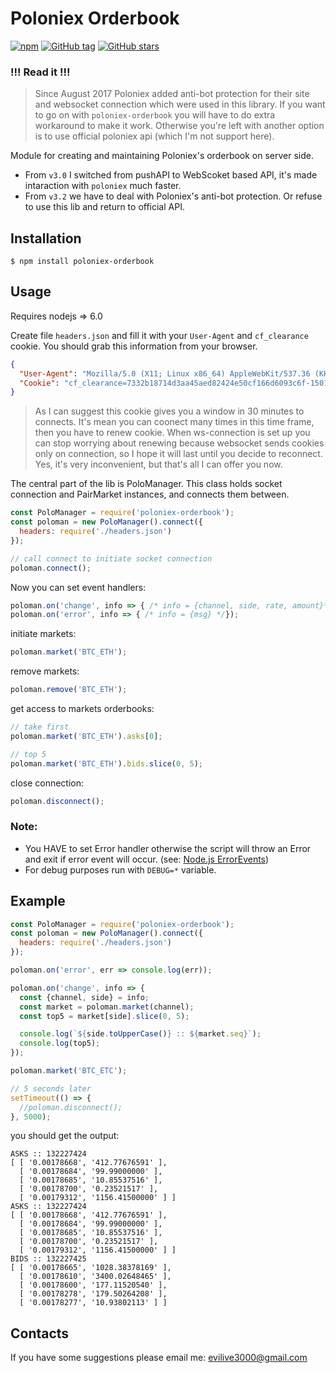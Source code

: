 Poloniex Orderbook
==================

[![npm](https://img.shields.io/npm/dm/poloniex-orderbook.svg)](https://www.npmjs.com/package/poloniex-orderbook)
[![GitHub tag](https://img.shields.io/github/tag/evilive3000/poloniex-orderbook.svg)](https://github.com/evilive3000/poloniex-orderbook)
[![GitHub stars](https://img.shields.io/github/stars/evilive3000/poloniex-orderbook.svg?style=social&label=Star)]()

### !!! Read it !!!
> Since August 2017 Poloniex added anti-bot protection for their site and websocket connection which were used 
in this library. If you want to go on with `poloniex-orderbook` you will have to do extra workaround to make it 
work. Otherwise you're left with another option is to use official poloniex api (which I'm not support here).

Module for creating and maintaining Poloniex's orderbook on server side.
 * From `v3.0` I switched from pushAPI to WebScoket based API, it's made intaraction with `poloniex` much faster.
 * From `v3.2` we have to deal with Poloniex's anti-bot protection. Or refuse to use this lib and return to official API.

Installation
------------------
```Shell
$ npm install poloniex-orderbook
```

Usage
-----
Requires nodejs => 6.0

Create file `headers.json` and fill it with your `User-Agent` and `cf_clearance` cookie.
You should grab this information from your browser. 
```json
{
  "User-Agent": "Mozilla/5.0 (X11; Linux x86_64) AppleWebKit/537.36 (KHTML, like Gecko) Chrome/59.0.3071.86 Safari/537.36",
  "Cookie": "cf_clearance=7332b18714d3aa45aed82424e50cf166d6093c6f-1501832791-1800"
}
```
> As I can suggest this cookie gives you a window in 30 minutes to connects. It's mean you can coonect many times 
in this time frame, then you have to renew cookie. When ws-connection is set up you can stop worrying about 
renewing because websocket sends cookies only on connection, so I hope it will last until you decide to reconnect.
 Yes, it's very inconvenient, but that's all I can offer you now.

The central part of the lib is PoloManager. This class holds socket connection and PairMarket instances, 
and connects them between.

```javascript
const PoloManager = require('poloniex-orderbook');
const poloman = new PoloManager().connect({ 
  headers: require('./headers.json') 
});

// call connect to initiate socket connection
poloman.connect();
```
Now you can set event handlers:
```javascript
poloman.on('change', info => { /* info = {channel, side, rate, amount}*/});
poloman.on('error', info => { /* info = {msg} */});
```

initiate markets:
```javascript
poloman.market('BTC_ETH');
```

remove markets:
```javascript
poloman.remove('BTC_ETH');
```

get access to markets orderbooks:
```javascript
// take first
poloman.market('BTC_ETH').asks[0];

// top 5
poloman.market('BTC_ETH').bids.slice(0, 5);
```

close connection:
```javascript
poloman.disconnect();
```
 
### Note:
 * You HAVE to set Error handler otherwise the script will throw an Error and exit if error event will occur. 
 (see: [Node.js ErrorEvents](https://nodejs.org/api/events.html#events_error_events))
 * For debug purposes run with `DEBUG=*` variable.
 
Example
-------
```javascript
const PoloManager = require('poloniex-orderbook');
const poloman = new PoloManager().connect({ 
  headers: require('./headers.json') 
});

poloman.on('error', err => console.log(err));

poloman.on('change', info => {
  const {channel, side} = info;
  const market = poloman.market(channel);
  const top5 = market[side].slice(0, 5);

  console.log(`${side.toUpperCase()} :: ${market.seq}`);
  console.log(top5);
});

poloman.market('BTC_ETC');

// 5 seconds later
setTimeout(() => {
  //poloman.disconnect();
}, 5000);
```

you should get the output:
```Shell
ASKS :: 132227424
[ [ '0.00178668', '412.77676591' ],
  [ '0.00178684', '99.99000000' ],
  [ '0.00178685', '10.85537516' ],
  [ '0.00178700', '0.23521517' ],
  [ '0.00179312', '1156.41500000' ] ]
ASKS :: 132227424
[ [ '0.00178668', '412.77676591' ],
  [ '0.00178684', '99.99000000' ],
  [ '0.00178685', '10.85537516' ],
  [ '0.00178700', '0.23521517' ],
  [ '0.00179312', '1156.41500000' ] ]
BIDS :: 132227425
[ [ '0.00178665', '1028.38378169' ],
  [ '0.00178610', '3400.02648465' ],
  [ '0.00178600', '177.11520540' ],
  [ '0.00178278', '179.50264208' ],
  [ '0.00178277', '10.93802113' ] ]
```

Contacts
--------
If you have some suggestions please email me: evilive3000@gmail.com
